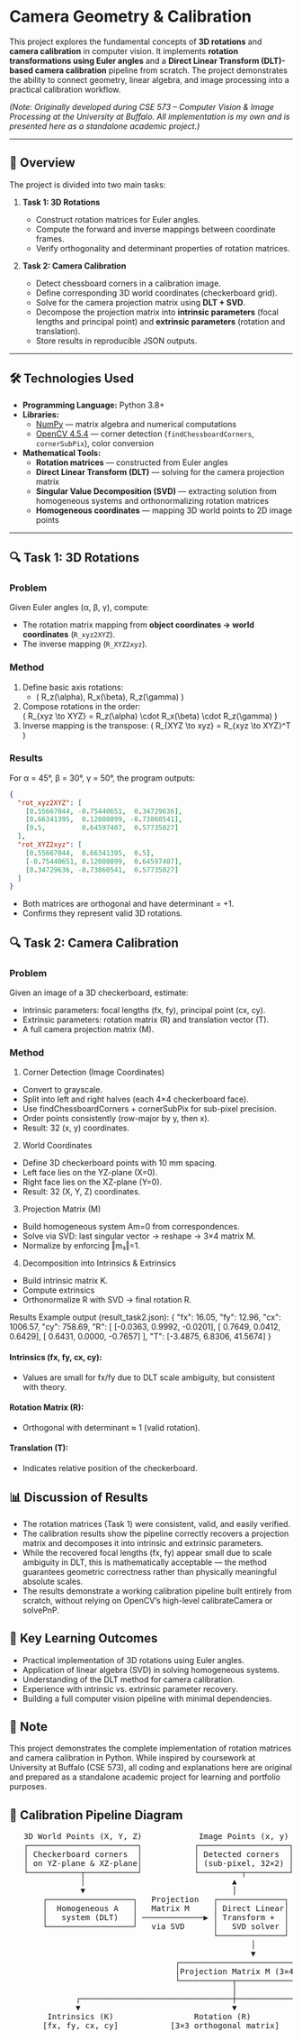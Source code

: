 # Camera Geometry & Calibration

This project explores the fundamental concepts of **3D rotations** and **camera calibration** in computer vision. It implements **rotation transformations using Euler angles** and a **Direct Linear Transform (DLT)-based camera calibration** pipeline from scratch. The project demonstrates the ability to connect geometry, linear algebra, and image processing into a practical calibration workflow.

*(Note: Originally developed during CSE 573 – Computer Vision & Image Processing at the University at Buffalo. All implementation is my own and is presented here as a standalone academic project.)*

---

## 📖 Overview

The project is divided into two main tasks:

1. **Task 1: 3D Rotations**
   - Construct rotation matrices for Euler angles.
   - Compute the forward and inverse mappings between coordinate frames.
   - Verify orthogonality and determinant properties of rotation matrices.

2. **Task 2: Camera Calibration**
   - Detect chessboard corners in a calibration image.
   - Define corresponding 3D world coordinates (checkerboard grid).
   - Solve for the camera projection matrix using **DLT + SVD**.
   - Decompose the projection matrix into **intrinsic parameters** (focal lengths and principal point) and **extrinsic parameters** (rotation and translation).
   - Store results in reproducible JSON outputs.

---

## 🛠️ Technologies Used

- **Programming Language:** Python 3.8+
- **Libraries:**
  - [NumPy](https://numpy.org/) — matrix algebra and numerical computations
  - [OpenCV 4.5.4](https://opencv.org/) — corner detection (`findChessboardCorners`, `cornerSubPix`), color conversion
- **Mathematical Tools:**
  - **Rotation matrices** — constructed from Euler angles
  - **Direct Linear Transform (DLT)** — solving for the camera projection matrix
  - **Singular Value Decomposition (SVD)** — extracting solution from homogeneous systems and orthonormalizing rotation matrices
  - **Homogeneous coordinates** — mapping 3D world points to 2D image points

---

## 🔍 Task 1: 3D Rotations

### Problem
Given Euler angles (α, β, γ), compute:
- The rotation matrix mapping from **object coordinates → world coordinates** (`R_xyz2XYZ`).
- The inverse mapping (`R_XYZ2xyz`).

### Method
1. Define basic axis rotations:
   - \( R_z(\alpha), R_x(\beta), R_z(\gamma) \)
2. Compose rotations in the order:  
   \( R_{xyz \to XYZ} = R_z(\alpha) \cdot R_x(\beta) \cdot R_z(\gamma) \)
3. Inverse mapping is the transpose:
   \( R_{XYZ \to xyz} = R_{xyz \to XYZ}^T \)

### Results
For α = 45°, β = 30°, γ = 50°, the program outputs:

```json
{
  "rot_xyz2XYZ": [
    [0.55667044, -0.75440651,  0.34729636],
    [0.66341395,  0.12080899, -0.73860541],
    [0.5,         0.64597407,  0.57735027]
  ],
  "rot_XYZ2xyz": [
    [0.55667044,  0.66341395,  0.5],
    [-0.75440651, 0.12080899,  0.64597407],
    [0.34729636, -0.73860541,  0.57735027]
  ]
}
```
- Both matrices are orthogonal and have determinant = +1.
- Confirms they represent valid 3D rotations.

## 🔍 Task 2: Camera Calibration
### Problem

Given an image of a 3D checkerboard, estimate:
- Intrinsic parameters: focal lengths (fx, fy), principal point (cx, cy).
- Extrinsic parameters: rotation matrix (R) and translation vector (T).
- A full camera projection matrix (M).

### Method
1. Corner Detection (Image Coordinates)
  - Convert to grayscale.
  - Split into left and right halves (each 4×4 checkerboard face).
  - Use findChessboardCorners + cornerSubPix for sub-pixel precision.
  - Order points consistently (row-major by y, then x).
  - Result: 32 (x, y) coordinates.

2. World Coordinates
  - Define 3D checkerboard points with 10 mm spacing.
  - Left face lies on the YZ-plane (X=0).
  - Right face lies on the XZ-plane (Y=0).
  - Result: 32 (X, Y, Z) coordinates.

3. Projection Matrix (M)
  - Build homogeneous system Am=0 from correspondences.
  - Solve via SVD: last singular vector → reshape → 3×4 matrix M.
  - Normalize by enforcing ‖m₃‖=1.

4. Decomposition into Intrinsics & Extrinsics
  - Build intrinsic matrix K.
  - Compute extrinsics
  - Orthonormalize R with SVD → final rotation R.

Results
Example output (result_task2.json):
{
  "fx": 16.05,
  "fy": 12.96,
  "cx": 1006.57,
  "cy": 758.69,
  "R": [
    [-0.0363,  0.9992, -0.0201],
    [ 0.7649,  0.0412,  0.6429],
    [ 0.6431,  0.0000, -0.7657]
  ],
  "T": [-3.4875, 6.8306, 41.5674]
}

#### Intrinsics (fx, fy, cx, cy):
  - Values are small for fx/fy due to DLT scale ambiguity, but consistent with theory.
#### Rotation Matrix (R):
  - Orthogonal with determinant ≈ 1 (valid rotation).
#### Translation (T):
  - Indicates relative position of the checkerboard.

## 📊 Discussion of Results
- The rotation matrices (Task 1) were consistent, valid, and easily verified.
- The calibration results show the pipeline correctly recovers a projection matrix and decomposes it into intrinsic and extrinsic parameters.
- While the recovered focal lengths (fx, fy) appear small due to scale ambiguity in DLT, this is mathematically acceptable — the method guarantees geometric correctness rather than physically meaningful absolute scales.
- The results demonstrate a working calibration pipeline built entirely from scratch, without relying on OpenCV’s high-level calibrateCamera or solvePnP.

## 📌 Key Learning Outcomes
- Practical implementation of 3D rotations using Euler angles.
- Application of linear algebra (SVD) in solving homogeneous systems.
- Understanding of the DLT method for camera calibration.
- Experience with intrinsic vs. extrinsic parameter recovery.
- Building a full computer vision pipeline with minimal dependencies.

## 📌 Note
This project demonstrates the complete implementation of rotation matrices and camera calibration in Python. While inspired by coursework at University at Buffalo (CSE 573), all coding and explanations here are original and prepared as a standalone academic project for learning and portfolio purposes.

## 📐 Calibration Pipeline Diagram

<pre>
   3D World Points (X, Y, Z)            Image Points (x, y)
   ┌───────────────────────┐           ┌───────────────────┐
   │ Checkerboard corners  │           │ Detected corners  │
   │ on YZ-plane & XZ-plane│           │ (sub-pixel, 32×2) │
   └───────────┬───────────┘           └─────────┬─────────┘
               │                               ▲
               ▼                               │
       ┌──────────────────┐   Projection   ┌──────────────┐
       │  Homogeneous A   │   Matrix M     │ Direct Linear│
       │   system (DLT)   │ ─────────────▶ │ Transform +  │
       └──────────────────┘   via SVD      │   SVD solver │
                                           └──────────────┘
                                                   │
                                                   ▼
                                   ┌─────────────────────────┐
                                   │Projection Matrix M (3×4)│
                                   └───────────┬─────────────┘
                                               │
              ┌────────────────────────────────┼────────────────────────────┐
              ▼                                ▼                            ▼
        Intrinsics (K)                 Rotation (R)                  Translation (T)
       [fx, fy, cx, cy]           [3×3 orthogonal matrix]              [3×1 vector]
</pre>


